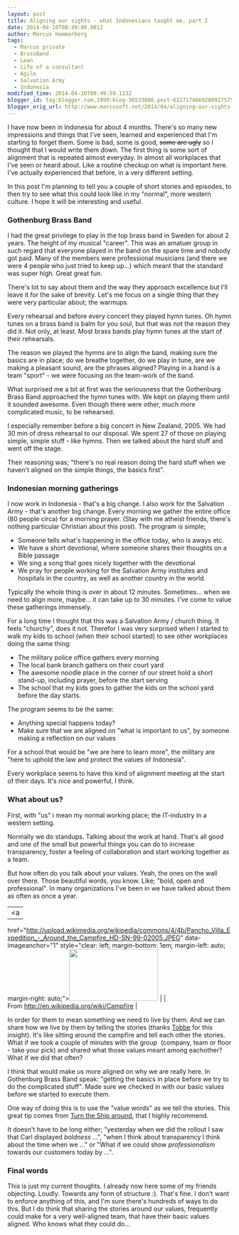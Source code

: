 ```yaml
---
layout: post
title: Aligning our sights - what Indonesians taught me, part I
date: 2014-04-10T08:49:00.001Z
author: Marcus Hammarberg
tags:
  - Marcus private
  - BrassBand
  - Lean
  - Life of a consultant
  - Agile
  - Salvation Army
  - Indonesia
modified_time: 2014-04-10T08:49:59.113Z
blogger_id: tag:blogger.com,1999:blog-36533086.post-6227174669280927575
blogger_orig_url: http://www.marcusoft.net/2014/04/aligning-our-sights-what-indonesians.html
---
```



<div dir="ltr" style="text-align: left;" trbidi="on">

I have now been in Indonesia for about 4 months. There's so many new
impressions and things that I've seen, learned and experienced that I'm
starting to forget them. Some is bad, some is good, ~~some are ugly~~ so
I thought that I would write them down.
The first thing is some sort of alignment that is repeated almost
everyday. In almost all workplaces that I've seen or heard about. Like a
routine checkup on what is important here. I've actually experienced
that before, in a very different setting.

In this post I'm planning to tell you a couple of short stories and
episodes, to then try to see what this could look like in my "normal",
more western culture. I hope it will be interesting and useful.

### Gothenburg Brass Band

<div>

I had the great privilege to play in the top brass band in Sweden for
about 2 years. The height of my musical "career". This was an amatuer
group in such regard that everyone played in the band on the spare time
and nobody got paid. Many of the members were professional musicians
(and there we were 4 people who just tried to keep up...) which meant
that the standard was super high. Great great fun.

</div>

<div>

</div>

<div>

There's lot to say about them and the way they approach excellence but
I'll leave it for the sake of brevity. Let's me focus on a single thing
that they were very particular about; the warmups.

</div>

<div>

</div>

<div>

Every rehearsal and before every concert they played hymn tunes. Oh hymn
tunes on a brass band is balm for you soul, but that was not the reason
they did it. Not only, at least. Most brass bands play hymn tunes at the
start of their rehearsals.

</div>

<div class="separator" style="clear: both; text-align: center;">

</div>

<div>

</div>

<div>

The reason we played the hymns are to align the band, making sure the
basics are in place; do we breathe together, do we play in tune, are we
making a pleasant sound, are the phrases aligned? Playing in a band is a
team "sport" - we were focusing on the team-work of the band.

</div>

<div>

</div>

<div>

What surprised me a bit at first was the seriousness that the Gothenburg
Brass Band approached the hymn tunes with. We kept on playing them until
it sounded awesome. Even though there were other, much more complicated
music, to be rehearsed.

</div>

<div>

I especially remember before a big concert in New Zealand, 2005. We had
30 min of dress rehearsal to our disposal. We spent 27 of those on
playing simple, simple stuff - like hymns. Then we talked about the hard
stuff and went off the stage.

</div>

<div>

</div>

<div>

Their reasoning was; "there's no real reason doing the hard stuff when
we haven't aligned on the simple things, the basics first".

</div>

### Indonesian morning gatherings

<div>

I now work in Indonesia - that's a big change. I also work for the
Salvation Army - that's another big change. Every morning we gather the
entire office (80 people circa) for a morning prayer. (Stay with me
atheist friends, there's nothing particular Christian about this post).
The program is simple;

</div>

<div>

- Someone tells what's happening in the office today, who is aways
    etc.
- We have a short devotional, where someone shares their thoughts on a
    Bible passage
- We sing a song that goes nicely together with the devotional
- We pray for people working for the Salvation Army institutes and
    hospitals in the country, as well as another country in the world.

Typically the whole thing is over in about 12 minutes. Sometimes... when
we need to align more, maybe... it can take up to 30 minutes. I've come
to value these gatherings immensely.

</div>

<div>

</div>

<div>

For a long time I thought that this was a Salvation Army / church thing.
It feels "churchy", does it not. Therefor I was very surprised when I
started to walk my kids to school (when their school started) to see
other workplaces doing the same thing:

</div>

<div>

- The military police office gathers every morning
- The local bank branch gathers on their court yard
- The awesome noodle place in the corner of our street hold a short
    stand-up, including prayer, before the start serving
- The school that my kids goes to gather the kids on the school yard
    before the day starts.

The program seems to be the same:

</div>

<div>

- Anything special happens today?
- Make sure that we are aligned on "what is important to us", by
    someone making a reflection on our values

For a school that would be "we are here to learn more", the military are
"here to uphold the law and protect the values of Indonesia".

</div>

<div>

</div>

<div>

Every workplace seems to have this kind of alignment meeting at the
start of their days. It's nice and powerful, I think.

</div>

### What about us?

<div>

First, with "us" i mean my normal working place; the IT-industry in a
western setting.

</div>

<div>

</div>

<div>

Normally we do standups. Talking about the work at hand. That's all good
and one of the small but powerful things you can do to increase
transparency, foster a feeling of collaboration and start working
together as a team.

</div>

<div>

</div>

<div>

But how often do you talk about your values. Yeah, the ones on the wall
over there. Those beautiful words, you know. Like; "bold, open and
professional". In many organizations I've been in we have talked about
them as often as once a year.

</div>

<div>

</div>

|                                                                                                                             |
|:---------------------------------------------------------------------------------------------------------------------------:|
|                                                              <a
  href="http://upload.wikimedia.org/wikipedia/commons/4/4b/Pancho_Villa_Expedition_-_Around_the_Campfire_HD-SN-99-02005.JPEG"
                                                     data-imageanchor="1"
                     style="clear: left; margin-bottom: 1em; margin-left: auto; margin-right: auto;"><img
  src="http://upload.wikimedia.org/wikipedia/commons/4/4b/Pancho_Villa_Expedition_-_Around_the_Campfire_HD-SN-99-02005.JPEG"
                                       data-border="0" width="200" height="116" /></a>                                        |
|                                         From <http://en.wikipedia.org/wiki/Campfire>                                          |

<div>

In order for them to mean something we need to live by them. And we can
share how we live by them by telling the stories (thanks
<a href="http://twitter.com/drunkcod" target="_blank">Tobbe</a> for this
insight). It's like sitting around the campfire and tell each other the
stories. What if we took a couple of minutes with the group  (company,
team or floor - take your pick) and shared what those values meant among
eachother? What if we did that often?

</div>

<div>

</div>

<div>

I think that would make us more aligned on why we are really here. In
Gothenburg Brass Band speak: "getting the basics in place before we try
to do the complicated stuff". Made sure we checked in with our basic
values before we started to execute them.

</div>

<div>

</div>

<div>

One way of doing this is to use the "value words" as we tell the
stories. This great tip comes from
<a href="http://davidmarquet.com/books/turn-the-ship-around/overview/"
target="_blank">Turn the Ship around</a>, that I highly recommend.

</div>

<div>

</div>

<div>

It doesn't have to be long either; "yesterday when we did the rollout I
saw that Carl displayed *boldness* ...", "when I think about
transparency I think about the time when we ..." or "What if we could
show *professionalism* towards our customers today by ...".

</div>

### Final words

<div>

This is just my current thoughts. I already now here some of my friends
objecting. Loudly. Towards any form of structure :). That's fine. I
don't want to enforce anything of this, and I'm sure there's hundreds of
ways to do this. But I do think that sharing the stories around our
values, frequently could make for a very well-aligned team, that have
their basic values aligned. Who knows what they could do...

</div>

</div>
